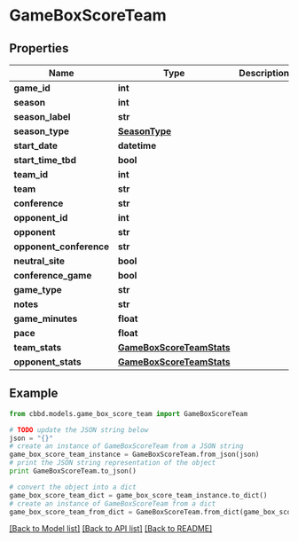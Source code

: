 # GameBoxScoreTeam


## Properties
Name | Type | Description | Notes
------------ | ------------- | ------------- | -------------
**game_id** | **int** |  | 
**season** | **int** |  | 
**season_label** | **str** |  | 
**season_type** | [**SeasonType**](SeasonType.md) |  | 
**start_date** | **datetime** |  | 
**start_time_tbd** | **bool** |  | 
**team_id** | **int** |  | 
**team** | **str** |  | 
**conference** | **str** |  | 
**opponent_id** | **int** |  | 
**opponent** | **str** |  | 
**opponent_conference** | **str** |  | 
**neutral_site** | **bool** |  | 
**conference_game** | **bool** |  | 
**game_type** | **str** |  | 
**notes** | **str** |  | 
**game_minutes** | **float** |  | 
**pace** | **float** |  | 
**team_stats** | [**GameBoxScoreTeamStats**](GameBoxScoreTeamStats.md) |  | 
**opponent_stats** | [**GameBoxScoreTeamStats**](GameBoxScoreTeamStats.md) |  | 

## Example

```python
from cbbd.models.game_box_score_team import GameBoxScoreTeam

# TODO update the JSON string below
json = "{}"
# create an instance of GameBoxScoreTeam from a JSON string
game_box_score_team_instance = GameBoxScoreTeam.from_json(json)
# print the JSON string representation of the object
print GameBoxScoreTeam.to_json()

# convert the object into a dict
game_box_score_team_dict = game_box_score_team_instance.to_dict()
# create an instance of GameBoxScoreTeam from a dict
game_box_score_team_from_dict = GameBoxScoreTeam.from_dict(game_box_score_team_dict)
```
[[Back to Model list]](../README.md#documentation-for-models) [[Back to API list]](../README.md#documentation-for-api-endpoints) [[Back to README]](../README.md)



